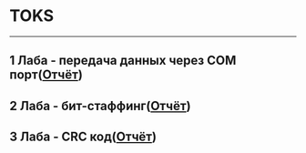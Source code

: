 # TOKS
---
1 Лаба - передача данных через COM порт([Отчёт](https://github.com/pflxxxmo/TOKS/blob/main/TOKS.docx))
---
2 Лаба - бит-стаффинг([Отчёт](https://github.com/pflxxxmo/TOKS/blob/main/TOKS_2.docx))
---
3 Лаба - CRC код([Отчёт](https://github.com/pflxxxmo/TOKS/blob/main/TOKS%20CRC.xlsx))
---
